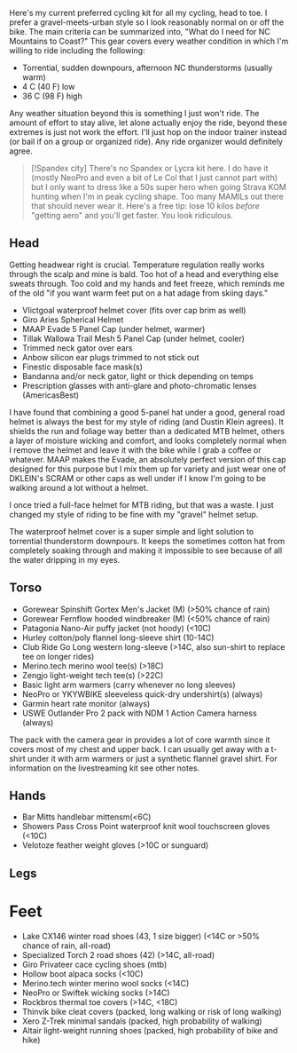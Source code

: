 Here's my current preferred cycling kit for all my cycling, head to toe. I prefer a gravel-meets-urban style so I look reasonably normal on or off the bike. The main criteria can be summarized into, "What do I need for NC Mountains to Coast?" This gear covers every weather condition in which I'm willing to ride including the following:

- Torrential, sudden downpours, afternoon NC thunderstorms (usually warm)
- 4 C (40 F) low
- 36 C (98 F) high

Any weather situation beyond this is something I just won't ride. The amount of effort to stay alive, let alone actually enjoy the ride, beyond these extremes is just not work the effort. I'll just hop on the indoor trainer instead (or bail if on a group or organized ride). Any ride organizer would definitely agree.

> [!Spandex city]
> There's no Spandex or Lycra kit here. I do have it (mostly NeoPro and even a bit of Le Col that I just cannot part with) but I only want to dress like a 50s super hero when going Strava KOM hunting when I'm in peak cycling shape. Too many MAMILs out there that should never wear it. Here's a free tip: lose 10 kilos *before* "getting aero" and you'll get faster. You look ridiculous.

## Head

Getting headwear right is crucial. Temperature regulation really works through the scalp and mine is bald. Too hot of a head and everything else sweats through. Too cold and my hands and feet freeze, which reminds me of the old "if you want warm feet put on a hat adage from skiing days."

- VIictgoal waterproof helmet cover (fits over cap brim as well)
- Giro Aries Spherical Helmet
- MAAP Evade 5 Panel Cap (under helmet, warmer)
- Tillak Wallowa Trail Mesh 5 Panel Cap (under helmet, cooler)
- Trimmed neck gator over ears
- Anbow silicon ear plugs trimmed to not stick out
- Finestic disposable face mask(s)
- Bandanna and/or neck gator, light or thick depending on temps
- Prescription glasses with anti-glare and photo-chromatic lenses (AmericasBest)

I have found that combining a good 5-panel hat under a good, general road helmet is always the best for my style of riding (and Dustin Klein agrees). It shields the run and foliage way better than a dedicated MTB helmet, others a layer of moisture wicking and comfort, and looks completely normal when I remove the helmet and leave it with the bike while I grab a coffee or whatever. MAAP makes the Evade, an absolutely perfect version of this cap designed for this purpose but I mix them up for variety and just wear one of DKLEIN's SCRAM or other caps as well under if I know I'm going to be walking around a lot without a helmet.

I once tried a full-face helmet for MTB riding, but that was a waste. I just changed my style of riding to be fine with my "gravel" helmet setup.

The waterproof helmet cover is a super simple and light solution to torrential thunderstorm downpours. It keeps the sometimes cotton hat from completely soaking through and making it impossible to see because of all the water dripping in my eyes.
## Torso

- Gorewear Spinshift Gortex Men's Jacket (M) (>50% chance of rain)
- Gorewear Fernflow hooded windbreaker (M) (<50% chance of rain)
- Patagonia Nano-Air puffy jacket (not hoody) (<10C)
- Hurley cotton/poly flannel long-sleeve shirt (10-14C)
- Club Ride Go Long western long-sleeve (>14C, also sun-shirt to replace tee on longer rides)
- Merino.tech merino wool tee(s) (>18C)
- Zengjo light-weight tech tee(s) (>22C)
- Basic light arm warmers (carry whenever no long sleeves)
- NeoPro or YKYWBIKE sleeveless quick-dry undershirt(s) (always)
- Garmin heart rate monitor (always)
- USWE Outlander Pro 2 pack with NDM 1 Action Camera harness (always)

The pack with the camera gear in provides a lot of core warmth since it covers most of my chest and upper back. I can usually get away with a t-shirt under it with arm warmers or just a synthetic flannel gravel shirt. For information on the livestreaming kit see other notes.
## Hands

- Bar Mitts handlebar mittensm(<6C)
- Showers Pass Cross Point waterproof knit wool touchscreen gloves (<10C)
- Velotoze feather weight gloves (>10C or sunguard)

## Legs
# Feet

- Lake CX146 winter road shoes (43, 1 size bigger) (<14C or >50% chance of rain, all-road)
- Specialized Torch 2 road shoes (42) (>14C, all-road)
- Giro Privateer cace cycling shoes (mtb)
- Hollow boot alpaca socks (<10C)
- Merino.tech winter merino wool socks (<14C)
- NeoPro or Swiftek wicking socks (>14C)
- Rockbros thermal toe covers (>14C, <18C)
- Thinvik bike cleat covers (packed, long walking or risk of long walking)
- Xero Z-Trek minimal sandals (packed, high probability of walking)
- Altair light-weight running shoes (packed, high probability of bike and hike)





